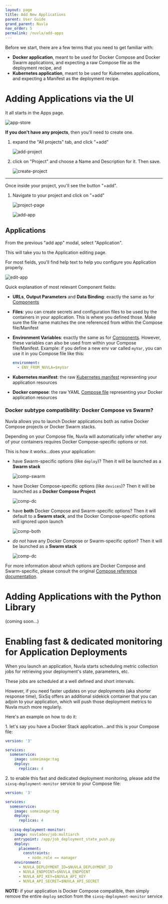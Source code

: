```yaml
---
layout: page
title: Add New Applications
parent: User Guide
grand_parent: Nuvla
nav_order: 5
permalink: /nuvla/add-apps
---
```


Before we start, there are a few terms that you need to get familiar with:

 - **Docker application**, meant to be used for Docker Compose and Docker Swarm applications, and expecting a raw Compose file as the deployment recipe, and
 - **Kubernetes application**, meant to be used for Kubernetes applications, and expecting a Manifest as the deployment recipe.

# Adding Applications via the UI

It all starts in the Apps page.

![app-store](/assets/img/nuvla-app-store.png)

**If you don't have any projects**, then you'll need to create one. 

 1. expand the "All projects" tab, and click "+add"
 
    ![add-project](/assets/img/add-new-project.png)

 2. click on "Project" and choose a Name and Description for it. Then save.
 
    ![create-project](/assets/img/create-project.png)

---
 
Once inside your project, you'll see the button "+add". 

 1. Navigate to your project and click on "+add"
 
    ![project-page](/assets/img/project-page.png)

    ![add-app](/assets/img/add-app.png)

## Applications

From the previous "add app" modal, select "Application".

This will take you to the Application editing page.

For most fields, you'll find help text to help you configure you Application properly. 

![edit-app](/assets/img/edit-app.png)

Quick explanation of most relevant Component fields:
 - **URLs**, **Output Parameters** and **Data Binding**: exactly the same as for [Components](#components)
 - **Files**: you can create secrets and configuration files to be used by the containers in your application. This is where you defined those. Make sure the file name matches the one referenced from within the Compose file/Manifest
 - **Environment Variables**: exactly the same as for [Components](#components). However, these variables can also be used from within your Compose file/Manifest. Example: if you define a new env var called `myVar`, you can use it in you Compose file like this:
 
    ```yaml
    environment:
      - ENV_FROM_NUVLA=$myVar
    ```
 - **Kubernetes manifest**: the raw [Kubernetes manifest](https://kubernetes.io/docs/concepts/cluster-administration/manage-deployment/) representing your application resources
 - **Docker compose**: the raw YAML [Compose file](https://docs.docker.com/compose/compose-file/) representing your Docker application resources
 
### Docker subtype compatibility: Docker Compose vs Swarm?

Nuvla allows you to launch Docker applications both as native Docker Compose projects or Docker Swarm stacks.

Depending on your Compose file, Nuvla will automatically infer whether any of your containers requires Docker Compose-specific options or not.

This is how it works...does your application:
 - have Swarm-specific options (like `deploy`)? Then it will be launched as a **Swarm stack**
 
    ![comp-swarm](/assets/img/comp-swarm.png)
 
 - have Docker Compose-specific options (like `devices`)? Then it will be launched as a **Docker Compose Project**
 
    ![comp-dc](/assets/img/comp-dc.png)
 
 - have **both** Docker Compose and Swarm-specific options? Then it will default to a **Swarm stack**, and the Docker Compose-specific options will ignored upon launch
 
    ![comp-both](/assets/img/comp-both.png)
 
 - *do not* have any Docker Compose or Swarm-specific option? Then it will be launched as a **Swarm stack**
 
    ![comp-dc](/assets/img/comp-none.png)
 
For more information about which options are Docker Compose and Swarm-specific, please consult the original [Compose reference documentation](https://docs.docker.com/compose/compose-file/#not-supported-for-docker-stack-deploy).

 
# Adding Applications with the Python Library

(coming soon...)

# Enabling fast & dedicated monitoring for Application Deployments

When you launch an application, Nuvla starts scheduling metric collection jobs for retrieving your deployment's state, parameters, etc.

These jobs are scheduled at a well defined and short intervals. 

However, if you need faster updates on your deployments (aka shorter response time), SixSq offers an additional sidekick container that you can adjoin to your application, which will push those deployment metrics to Nuvla much more regularly.

Here's an example on how to do it:

 1\. let's say you have a Docker Stack application...and this is your Compose file:
  
  ```yaml
  version: '3'

  services:
    someservice:
      image: someimage:tag
      deploy:
        replicas: 4
  ```
  
  2\. to enable this fast and dedicated deployment monitoring, please add the `sixsq-deployment-monitor` service to your Compose file:
  
  ```yaml
  version: '3'

  services:
    someservice:
      image: someimage:tag
      deploy:
        replicas: 4
        
    sixsq-deployment-monitor:
      image: nuvladev/job:multiarch
      entrypoint: /app/job_deployment_state_push.py
      deploy:
        placement:
          constraints:
            - node.role == manager
      environment:
        - NUVLA_DEPLOYMENT_ID=$NUVLA_DEPLOYMENT_ID
        - NUVLA_ENDPOINT=$NUVLA_ENDPOINT
        - NUVLA_API_KEY=$NUVLA_API_KEY
        - NUVLA_API_SECRET=$NUVLA_API_SECRET
  ```
  
**NOTE:** if your application is Docker Compose compatible, then simply remove the entire `deploy` section from the `sixsq-deployment-monitor` service
